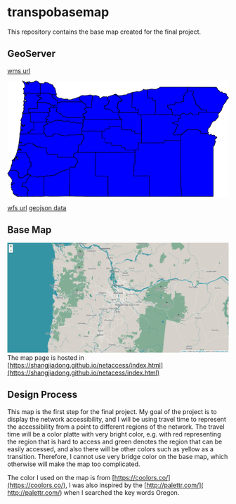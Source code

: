 # transpobasemap

This repository contains the base map created for the final project. 

## GeoServer

[wms url](http://localhost:8080/geoserver/ceoas/wms?service=WMS&version=1.1.0&request=GetMap&layers=ceoas:ore_counties&styles=&bbox=-124.56670504390223,41.991794810535794,-116.46326242572455,46.23731681568611&width=768&height=402&srs=EPSG:4326&format=application/openlayers)

![oregon county](img/ceoas-ore_counties.png)

[wfs url](http://localhost:8080/geoserver/ceoas/ows?service=WFS&version=1.0.0&request=GetFeature&typeName=ceoas:ore_counties&maxFeatures=50&outputFormat=application%2Fjson)
[geojson data](asset/ore_counties.geojson)

## Base Map

![basemap](/img/basemap.PNG)
The map page is hosted in [https://shangjiadong.github.io/netaccess/index.html](https://shangjiadong.github.io/netacess/index.html)

## Design Process

This map is the first step for the final project. My goal of the project is to display the network accessibility, and I will 
be using travel time to represent the accessibility from a point to different regions of the network. The travel time will be 
a color platte with very bright color, e.g. with red representing the region that is hard to access and green denotes the region that 
can be easily accessed, and also there will be other colors such as yellow as a transition. Therefore, I cannot use very bridge color 
on the base map, which otherwise will make the map too complicated. 

The color I used on the map is from [https://coolors.co/](https://coolors.co/), I was also inspired by the [http://palettr.com/]( http://palettr.com/) 
when I searched the key words Oregon. 